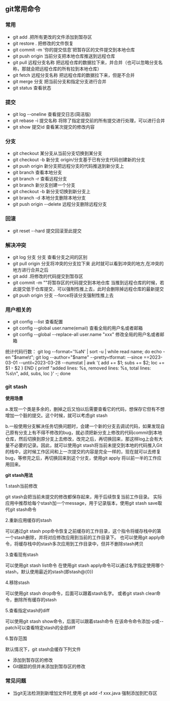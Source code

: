 ## git常用命令
### 常用
- git add .把所有更改的文件添加到暂存区
- git restore . 把修改的文件恢复
- git commit -m '你的提交信息'把暂存区的文件提交到本地仓库
- git push origin 当前分支把本地仓库推送到远程仓库
- git pull 远程分支名称 把远程仓库的数据拉下来，并合并（也可以忽略分支名称，那就会把远程仓库的所有拉到本地仓库）
- git fetch 远程分支名称 把远程仓库的数据拉下来，但是不合并
- git merge 分支 把当前分支和指定分支进行合并
- git status 查看状态

### 提交
- git log --oneline 查看提交日志(简洁版)
- git rebase -i 提交名称 将除了指定提交前的所有提交进行处理，可以进行合并
- git show 提交id 查看某次提交的修改内容

### 分支
- git checkout 某分支从当前分支切换到某分支
- git checkout -b 新分支 origin/分支基于已有分支代码创建新的分支
- git push origin 新分支把远程分支的代码推送到新分支上
- git branch 查看本地分支
- git branch -r 查看远程分支
- git branch 新分支创建一个分支
- git checkout -b 新分支切换到新分支上
- git branch -d 本地分支删除本地分支
- git push origin --delete 远程分支删除远程分支
### 回滚
- git reset --hard 提交回滚至此提交

### 解决冲突
- git log 分支 分支 查看分支之间的区别
- git pull origin 分支将冲突的分支拉下来
此时就可以看到冲突的地方,在冲突的地方进行合并之后
- git add .将修改的代码提交到暂存区
- git commit -m ""将暂存区的代码提交到本地仓库
当推到远程仓库的时候，若此提交低于仓库提交，可以强制性推上去，此时会删除掉远程仓库的最新提交
- git push origin 分支 --force将该分支强制性推上去

### 用户相关的
- git config --list 查看配置
- git config --global user.name(email) 查看全局的用户名或者邮箱
- git config --global --replace-all user.name "xxx" 修改全局的用户名或者邮箱

统计代码行数：
git log  --format='%aN' | sort -u | while read name; do echo -en "$name\t"; git log --author="$name" --pretty=tformat:  --since ==2023-03-01 --until=2023-03-28 --numstat | awk '{ add += $1; subs += $2; loc += $1 - $2 } END { printf "added lines: %s, removed lines: %s, total lines: %s\n", add, subs, loc }' -; done


### git stash
**使用场景**

a.发现一个类是多余的，删掉之后又怕以后需要查看它的代码，想保存它但有不想增加一个脏的提交。这个时候，就可以考虑git stash

b.一般使用分支解决任务切换问题时，会建一个新的分支去调试代码，如果发现自己原有分支上有不得不修改的bug，就必须把新分支上修改的代码commit到本地仓库，然后切换到原分支上去修改，改完之后，再切换回来，那这样log上会有大量不必要的记录。因此，就可以使用git stash将当前未提交到本地的代码推入Git的栈中，这时候工作区间和上一次提交的内容是完全一样的，现在就可以去修复bug，等修完之后，再切换回来到这个分支，使用git apply 将以前一半的工作应用回来。

**git stash用法**

1.stash当前修改

git stash会把当前未提交的修改都保存起来，用于后续恢复当前工作目录。
实际应用中推荐给每个stash加一个message，用于记录版本，使用git stash save取代git stash命令

2.重新应用缓存的stash

可以通过git stash pop命令恢复之前缓存的工作目录，这个指令将缓存栈中的第一个stash删除，并将对应修改应用到当前的工作目录下。
也可以使用git apply命令，将缓存栈中的stash多次应用到工作目录中，但并不删除stash拷贝

3.查看现有stash

可以使用git stash list命令
在使用git stash apply命令可以通过名字指定使用哪个stash，默认使用最近的stash(即stash@{0})

4.移除stash

可以使用git stash drop命令，后面可以跟着stash名字。
或者git stash clear命令，删除所有缓存的stash

5.查看指定stash的diff

可以使用git stash show命令，后面可以跟着stash命令
在该命令命令添加-p或--patch可以查看特定stash的全部diff

6.暂存范围

默认情况下，git stash会缓存下列文件
- 添加到暂存区的修改
- Git跟踪的但并未添加到暂存区的修改

### 常见问题
- 当git无法检测到新增加文件时,使用 git add -f xxx.java 强制添加到贮存区
